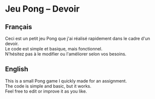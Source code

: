 # Jeu Pong – Devoir

## Français

Ceci est un petit jeu Pong que j'ai réalisé rapidement dans le cadre d'un devoir.  
Le code est simple et basique, mais fonctionnel.  
N'hésitez pas à le modifier ou l'améliorer selon vos besoins.

## English

This is a small Pong game I quickly made for an assignment.  
The code is simple and basic, but it works.  
Feel free to edit or improve it as you like.
